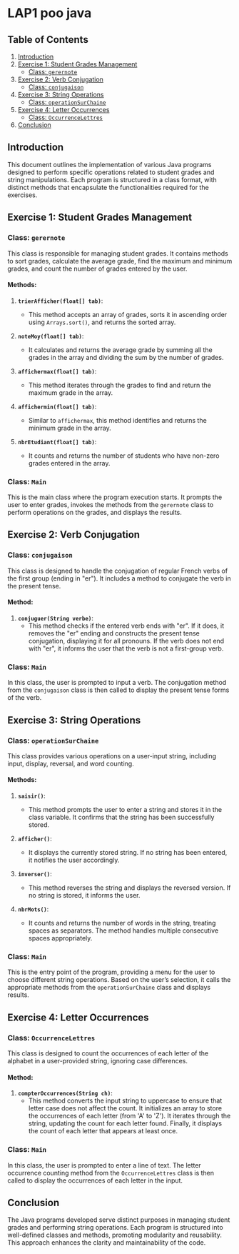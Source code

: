 # LAP1 poo java

## Table of Contents
1. [Introduction](#introduction)
2. [Exercise 1: Student Grades Management](#exercise-1-student-grades-management)
   - [Class: `gerernote`](#class-gerernote)
3. [Exercise 2: Verb Conjugation](#exercise-2-verb-conjugation)
   - [Class: `conjugaison`](#class-conjugaison)
4. [Exercise 3: String Operations](#exercise-3-string-operations)
   - [Class: `operationSurChaine`](#class-operationsurchaine)
5. [Exercise 4: Letter Occurrences](#exercise-4-letter-occurrences)
   - [Class: `OccurrenceLettres`](#class-occurrencelettres)
6. [Conclusion](#conclusion)

## Introduction
This document outlines the implementation of various Java programs designed to perform specific operations related to student grades and string manipulations. Each program is structured in a class format, with distinct methods that encapsulate the functionalities required for the exercises.

## Exercise 1: Student Grades Management

### Class: `gerernote`

This class is responsible for managing student grades. It contains methods to sort grades, calculate the average grade, find the maximum and minimum grades, and count the number of  grades entered by the user.

#### Methods:
1. **`trierAfficher(float[] tab)`**: 
   - This method accepts an array of grades, sorts it in ascending order using `Arrays.sort()`, and returns the sorted array.
   
2. **`noteMoy(float[] tab)`**: 
   - It calculates and returns the average grade by summing all the grades in the array and dividing the sum by the number of grades.

3. **`affichermax(float[] tab)`**: 
   - This method iterates through the grades to find and return the maximum grade in the array.

4. **`affichermin(float[] tab)`**: 
   - Similar to `affichermax`, this method identifies and returns the minimum grade in the array.

5. **`nbrEtudiant(float[] tab)`**: 
   - It counts and returns the number of students who have non-zero grades entered in the array.

### Class: `Main`

This is the main class where the program execution starts. It prompts the user to enter grades, invokes the methods from the `gerernote` class to perform operations on the grades, and displays the results.



## Exercise 2: Verb Conjugation

### Class: `conjugaison`

This class is designed to handle the conjugation of regular French verbs of the first group (ending in "er"). It includes a method to conjugate the verb in the present tense.

#### Method:
1. **`conjuguer(String verbe)`**: 
   - This method checks if the entered verb ends with "er". If it does, it removes the "er" ending and constructs the present tense conjugation, displaying it for all pronouns. If the verb does not end with "er", it informs the user that the verb is not a first-group verb.

### Class: `Main`

In this class, the user is prompted to input a verb. The conjugation method from the `conjugaison` class is then called to display the present tense forms of the verb.



## Exercise 3: String Operations

### Class: `operationSurChaine`

This class provides various operations on a user-input string, including input, display, reversal, and word counting.

#### Methods:
1. **`saisir()`**: 
   - This method prompts the user to enter a string and stores it in the class variable. It confirms that the string has been successfully stored.

2. **`afficher()`**: 
   - It displays the currently stored string. If no string has been entered, it notifies the user accordingly.

3. **`inverser()`**: 
   - This method reverses the string and displays the reversed version. If no string is stored, it informs the user.

4. **`nbrMots()`**: 
   - It counts and returns the number of words in the string, treating spaces as separators. The method handles multiple consecutive spaces appropriately.

### Class: `Main`

This is the entry point of the program, providing a menu for the user to choose different string operations. Based on the user’s selection, it calls the appropriate methods from the `operationSurChaine` class and displays results.



## Exercise 4: Letter Occurrences

### Class: `OccurrenceLettres`

This class is designed to count the occurrences of each letter of the alphabet in a user-provided string, ignoring case differences.

#### Method:
1. **`compterOccurrences(String ch)`**: 
   - This method converts the input string to uppercase to ensure that letter case does not affect the count. It initializes an array to store the occurrences of each letter (from 'A' to 'Z'). It iterates through the string, updating the count for each letter found. Finally, it displays the count of each letter that appears at least once.

### Class: `Main`

In this class, the user is prompted to enter a line of text. The letter occurrence counting method from the `OccurrenceLettres` class is then called to display the occurrences of each letter in the input.


## Conclusion

The Java programs developed serve distinct purposes in managing student grades and performing string operations. Each program is structured into well-defined classes and methods, promoting modularity and reusability. This approach enhances the clarity and maintainability of the code.







